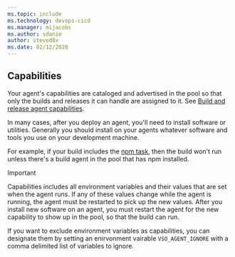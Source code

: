 ```yaml
---
ms.topic: include
ms.technology: devops-cicd
ms.manager: mijacobs
ms.author: sdanie
author: steved0x
ms.date: 02/12/2020
---
```


## Capabilities

Your agent's capabilities are cataloged and advertised in the pool so that only the builds and releases it can handle are assigned to it. See [Build and release agent capabilities](../agents.md#capabilities). 

In many cases, after you deploy an agent, you'll need to install software or utilities. Generally you should install on your agents whatever software and tools you use on your development machine.

For example, if your build includes the [npm task](../../tasks/package/npm.md), then the build won't run unless there's a build agent in the pool that has npm installed.

> [!IMPORTANT]
> 
> Capabilities includes all environment variables and their values that are set when the agent runs. If any of these values change while the agent is running, the agent must be restarted to pick up the new values. After you install new software on an agent, you must restart the agent for the new capability to show up in the pool, so that the build can run.
> 
> If you want to exclude environment variables as capabilities, you can designate them by setting an enirvonment vairable `VSO_AGENT_IGNORE` with a comma delimited list of variables to ignore. 

